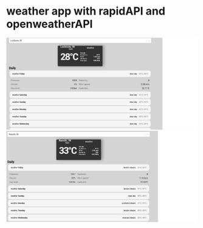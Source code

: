 # weather app with rapidAPI and openweatherAPI
![picture alt](./readme_images/one_lko.jpg)
![picture_alt](./readme_images/two_rnc.jpg)